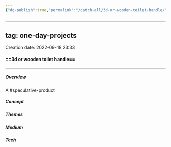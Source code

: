 ```yaml
---
{"dg-publish":true,"permalink":"/catch-all/3d-or-wooden-toilet-handle/","tags":["one-day-projects"],"updated":"2023-11-28T22:53:08.429-07:00"}
---
```



---
tag: one-day-projects
---

Creation date: 2022-09-18 23:33

#### **==3d or wooden toilet handle==**
---
##### **Overview**
A #speculative-product 

##### **Concept**


##### **Themes**


##### **Medium**


##### **Tech**

